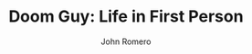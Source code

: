---
title: "Doom Guy: Life in First Person"
subtitle: ""
description: ""
layout: book
author: John Romero
started: 2023-08-20
read: 2023-09-24
status: read
rating: 3.5
color: 
cover: 
pages: 370
progress: 0
link: 
---